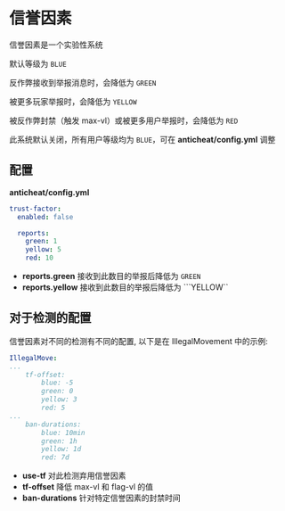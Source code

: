 # 信誉因素

信誉因素是一个实验性系统

默认等级为 ```BLUE```

反作弊接收到举报消息时，会降低为 ```GREEN```

被更多玩家举报时，会降低为 ```YELLOW```

被反作弊封禁（触发 max-vl）或被更多用户举报时，会降低为 ```RED```

此系统默认关闭，所有用户等级均为 ```BLUE```，可在 **anticheat/config.yml** 调整

## 配置
**anticheat/config.yml**
```yaml
trust-factor:
  enabled: false

  reports:
    green: 1
    yellow: 5
    red: 10
```

- **reports.green** 接收到此数目的举报后降低为 ```GREEN```
- **reports.yellow** 接收到此数目的举报后降低为 ```YELLOW``

## 对于检测的配置

信誉因素对不同的检测有不同的配置, 以下是在 IllegalMovement 中的示例:

```yaml
IllegalMove:
...
    tf-offset: 
        blue: -5
        green: 0
        yellow: 3
        red: 5
...
    ban-durations:
        blue: 10min
        green: 1h
        yellow: 1d
        red: 7d
```

- **use-tf** 对此检测弃用信誉因素
- **tf-offset** 降低 max-vl 和 flag-vl 的值
- **ban-durations** 针对特定信誉因素的封禁时间
